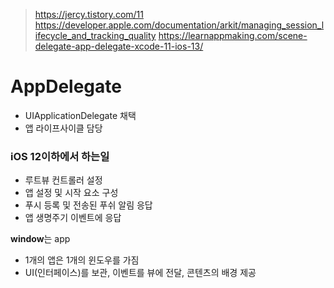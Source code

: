 > https://jercy.tistory.com/11
> https://developer.apple.com/documentation/arkit/managing_session_lifecycle_and_tracking_quality
> https://learnappmaking.com/scene-delegate-app-delegate-xcode-11-ios-13/

# AppDelegate
- UIApplicationDelegate 채택
- 앱 라이프사이클 담당

### iOS 12이하에서 하는일
- 루트뷰 컨트롤러 설정
- 앱 설정 및 시작 요소 구성
- 푸시 등록 및 전송된 푸쉬 알림 응답
- 앱 생명주기 이벤트에 응답

**window**는 app
- 1개의 앱은 1개의 윈도우를 가짐
- UI(인터페이스)를 보관, 이벤트를 뷰에 전달, 콘텐츠의 배경 제공
